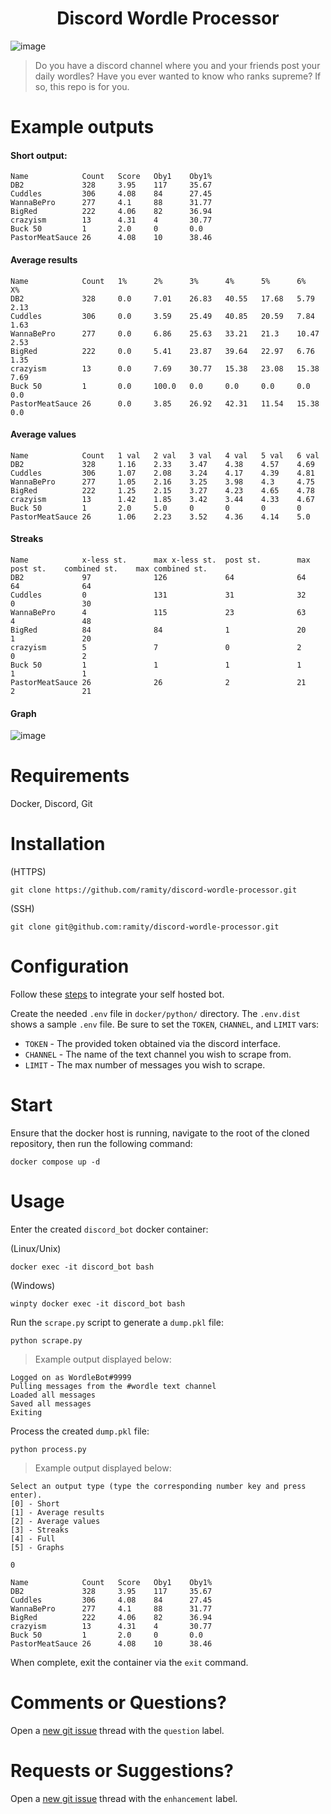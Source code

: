 <h1 align="center">
Discord Wordle Processor
</h1>

![image](https://i.imgur.com/Oadz4qQ.gif)

> Do you have a discord channel where you and your friends post your daily wordles? Have you ever wanted to know who ranks supreme? If so, this repo is for you.

# Example outputs

#### Short output:

```
Name            Count   Score   Oby1    Oby1%
DB2             328     3.95    117     35.67
Cuddles         306     4.08    84      27.45
WannaBePro      277     4.1     88      31.77
BigRed          222     4.06    82      36.94
crazyism        13      4.31    4       30.77
Buck 50         1       2.0     0       0.0
PastorMeatSauce 26      4.08    10      38.46
```

#### Average results

```
Name            Count   1%      2%      3%      4%      5%      6%      X%
DB2             328     0.0     7.01    26.83   40.55   17.68   5.79    2.13
Cuddles         306     0.0     3.59    25.49   40.85   20.59   7.84    1.63
WannaBePro      277     0.0     6.86    25.63   33.21   21.3    10.47   2.53
BigRed          222     0.0     5.41    23.87   39.64   22.97   6.76    1.35
crazyism        13      0.0     7.69    30.77   15.38   23.08   15.38   7.69
Buck 50         1       0.0     100.0   0.0     0.0     0.0     0.0     0.0
PastorMeatSauce 26      0.0     3.85    26.92   42.31   11.54   15.38   0.0
```

#### Average values

```
Name            Count   1 val   2 val   3 val   4 val   5 val   6 val
DB2             328     1.16    2.33    3.47    4.38    4.57    4.69
Cuddles         306     1.07    2.08    3.24    4.17    4.39    4.81
WannaBePro      277     1.05    2.16    3.25    3.98    4.3     4.75
BigRed          222     1.25    2.15    3.27    4.23    4.65    4.78
crazyism        13      1.42    1.85    3.42    3.44    4.33    4.67
Buck 50         1       2.0     5.0     0       0       0       0
PastorMeatSauce 26      1.06    2.23    3.52    4.36    4.14    5.0
```

#### Streaks

```
Name            x-less st.      max x-less st.  post st.        max post st.    combined st.    max combined st.
DB2             97              126             64              64              64              64
Cuddles         0               131             31              32              0               30
WannaBePro      4               115             23              63              4               48
BigRed          84              84              1               20              1               20
crazyism        5               7               0               2               0               2
Buck 50         1               1               1               1               1               1
PastorMeatSauce 26              26              2               21              2               21
```

#### Graph

![image](https://imgur.com/Jyye2NL.png)

# Requirements

Docker, Discord, Git

# Installation

(HTTPS)

```
git clone https://github.com/ramity/discord-wordle-processor.git
```

(SSH)

```
git clone git@github.com:ramity/discord-wordle-processor.git
```

# Configuration

Follow these [steps](https://www.writebots.com/discord-bot-token/) to integrate your self hosted bot.

Create the needed `.env` file in `docker/python/` directory. The `.env.dist` shows a sample `.env` file. Be sure to set the `TOKEN`, `CHANNEL`, and `LIMIT` vars:

- `TOKEN` - The provided token obtained via the discord interface.
- `CHANNEL` - The name of the text channel you wish to scrape from.
- `LIMIT` - The max number of messages you wish to scrape.

# Start

Ensure that the docker host is running, navigate to the root of the cloned repository, then run the following command:

```
docker compose up -d
```

# Usage

Enter the created `discord_bot` docker container:

(Linux/Unix)

```
docker exec -it discord_bot bash
```

(Windows)

```
winpty docker exec -it discord_bot bash
```

Run the `scrape.py` script to generate a `dump.pkl` file:

```
python scrape.py
```

> Example output displayed below:

```
Logged on as WordleBot#9999
Pulling messages from the #wordle text channel
Loaded all messages
Saved all messages
Exiting
```

Process the created `dump.pkl` file:

```
python process.py
```

> Example output displayed below:

```
Select an output type (type the corresponding number key and press enter).
[0] - Short
[1] - Average results
[2] - Average values
[3] - Streaks
[4] - Full
[5] - Graphs

0

Name            Count   Score   Oby1    Oby1%
DB2             328     3.95    117     35.67
Cuddles         306     4.08    84      27.45
WannaBePro      277     4.1     88      31.77
BigRed          222     4.06    82      36.94
crazyism        13      4.31    4       30.77
Buck 50         1       2.0     0       0.0
PastorMeatSauce 26      4.08    10      38.46
```

When complete, exit the container via the `exit` command.

# Comments or Questions?

Open a [new git issue](https://github.com/ramity/discord-wordle-processor/issues/new) thread with the `question` label.

# Requests or Suggestions?

Open a [new git issue](https://github.com/ramity/discord-wordle-processor/issues/new) thread with the `enhancement` label.